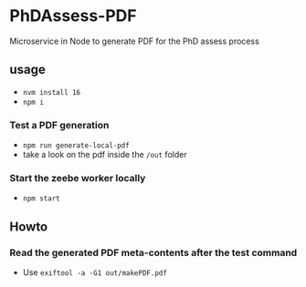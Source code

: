 # PhDAssess-PDF
Microservice in Node to generate PDF for the PhD assess process

## usage
- `nvm install 16`
- `npm i`

### Test a PDF generation
- `npm run generate-local-pdf`
- take a look on the pdf inside the `/out` folder

### Start the zeebe worker locally
- `npm start`

## Howto
### Read the generated PDF meta-contents after the test command
  - Use `exiftool -a -G1 out/makePDF.pdf`
